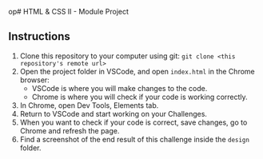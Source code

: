 op# HTML & CSS II - Module Project

## Instructions

1. Clone this repository to your computer using git: `git clone <this repository's remote url>`
2. Open the project folder in VSCode, and open `index.html` in the Chrome browser:
    - VSCode is where you will make changes to the code.
    - Chrome is where you will check if your code is working correctly.
3. In Chrome, open Dev Tools, Elements tab.
4. Return to VSCode and start working on your Challenges.
5. When you want to check if your code is correct, save changes, go to Chrome and refresh the page.
6. Find a screenshot of the end result of this challenge inside the `design` folder.
